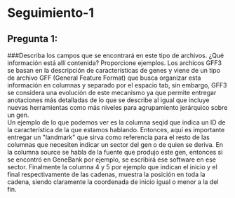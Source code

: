 # Seguimiento-1
## Pregunta 1: 
###Describa los campos que se encontrará en este tipo de archivos. ¿Qué información está allí contenida? Proporcione ejemplos.
Los archicos GFF3 se basan en la descripción de características de genes  y viene de un tipo de archivo GFF (General Feature Format) que busca organizar esta información en columnas y separado por el espacio tab, sin embargo, GFF3 se considera una evolución de este mecanismo ya que permite entregar anotaciones más detalladas de lo que se describe al igual que incluye nuevas herramientas como más niveles para agrupamiento jerárquico sobre un gen.  
Un ejemplo de lo que podemos ver es la columna seqid que indica un ID de la característica de la que estamos hablando. Entonces, aquí es importante entregar un "landmark" que sirva como referencia para el resto de las columnas que necesiten indicar un sector del gen o de quien se deriva. En la columna source se habla de la fuente que produjo este gen, entonces si se encontró en GeneBank por ejemplo, se escribirá ese software en ese sector. Finalmente la columna 4 y 5 por ejemplo que indican el inicio y el final respectivamente de las cadenas, muestra la posición en toda la cadena, siendo claramente la coordenada de inicio igual o menor a la del fin. 
